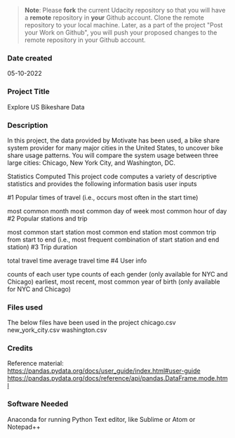 >**Note**: Please **fork** the current Udacity repository so that you will have a **remote** repository in **your** Github account. Clone the remote repository to your local machine. Later, as a part of the project "Post your Work on Github", you will push your proposed changes to the remote repository in your Github account.

### Date created
05-10-2022

### Project Title
Explore US Bikeshare Data

### Description
In this project, the data provided by Motivate has been used, a bike share system provider for many major cities in the United States, to uncover bike share usage patterns. You will compare the system usage between three large cities: Chicago, New York City, and Washington, DC.

Statistics Computed
This project code computes a variety of descriptive statistics and provides the following information basis user inputs

#1 Popular times of travel (i.e., occurs most often in the start time)

most common month
most common day of week
most common hour of day
#2 Popular stations and trip

most common start station
most common end station
most common trip from start to end (i.e., most frequent combination of start station and end station)
#3 Trip duration

total travel time
average travel time
#4 User info

counts of each user type
counts of each gender (only available for NYC and Chicago)
earliest, most recent, most common year of birth (only available for NYC and Chicago)

### Files used

The below files have been used in the project
chicago.csv
new_york_city.csv
washington.csv

### Credits
Reference material:
https://pandas.pydata.org/docs/user_guide/index.html#user-guide
https://pandas.pydata.org/docs/reference/api/pandas.DataFrame.mode.html

### Software Needed
Anaconda for running Python
Text editor, like Sublime or Atom or Notepad++